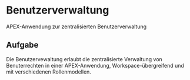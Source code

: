 # Benutzerverwaltung
APEX-Anwendung zur zentralisierten Benutzerverwaltung

## Aufgabe
Die Benutzervewaltung erlaubt die zentralisierte Verwaltung von Benuterrechten in einer APEX-Anwendung, Workspace-übergreifend und mit verschiedenen Rollenmodellen.
